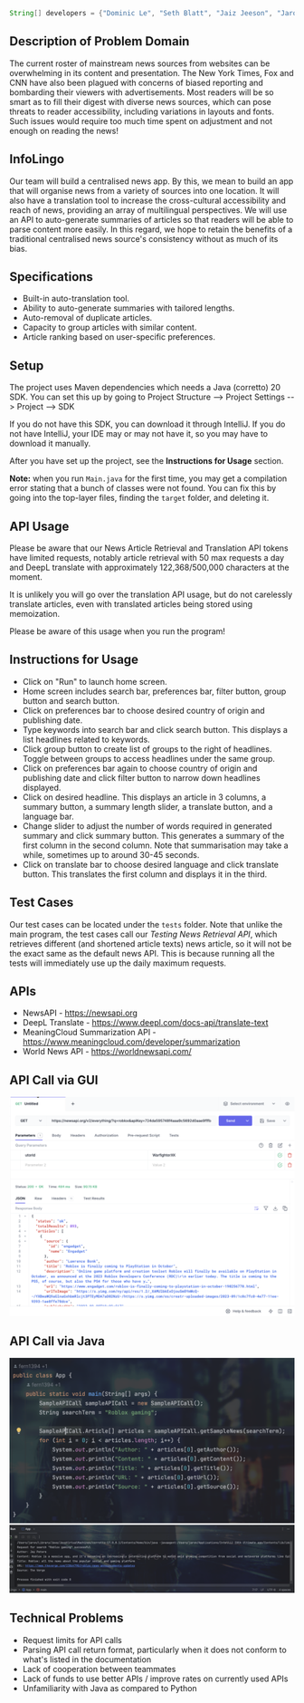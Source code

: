 ```Java
String[] developers = {"Dominic Le", "Seth Blatt", "Jaiz Jeeson", "Jaron Fernandes"};
```

## Description of Problem Domain
The current roster of mainstream news sources from websites can be overwhelming in its content and presentation. The New York Times, Fox and CNN have also been plagued with concerns of biased reporting and bombarding their viewers with advertisements. Most readers will be so smart as to fill their digest with diverse news sources, which can pose threats to reader accessibility, including variations in layouts and fonts. Such issues would require too much time spent on adjustment and not enough on reading the news!

## InfoLingo
Our team will build a centralised news app. By this, we mean to build an app that will organise news from a variety of sources into one location. It will also have a translation tool to increase the cross-cultural accessibility and reach of news, providing an array of multilingual perspectives. We will use an API to auto-generate summaries of articles so that readers will be able to parse content more easily. In this regard, we hope to retain the benefits of a traditional centralised news source's consistency without as much of its bias.

## Specifications
- Built-in auto-translation tool.
- Ability to auto-generate summaries with tailored lengths.
- Auto-removal of duplicate articles.
- Capacity to group articles with similar content.
- Article ranking based on user-specific preferences.

## Setup
The project uses Maven dependencies which needs a Java (corretto) 20 SDK.
You can set this up by going to Project Structure --> Project Settings --> Project --> SDK

If you do not have this SDK, you can download it through IntelliJ. If you do not have IntelliJ, your
IDE may or may not have it, so you may have to download it manually.

After you have set up the project, see the **Instructions for Usage** section.

__**Note:**__ when you run `Main.java` for the first time, you may get a compilation error stating
that a bunch of classes were not found. You can fix this by going into the top-layer files, finding the `target` folder,
and deleting it.

## API Usage
Please be aware that our News Article Retrieval and Translation API tokens have limited requests,
notably article retrieval with 50 max requests a day and DeepL translate with approximately 122,368/500,000 characters at
the moment.

It is unlikely you will go over the translation API usage, but do not carelessly translate articles, even with translated
articles being stored using memoization.

Please be aware of this usage when you run the program!

## Instructions for Usage
- Click on "Run" to launch home screen.
- Home screen includes search bar, preferences bar, filter button, group button and search button.
- Click on preferences bar to choose desired country of origin and publishing date.
- Type keywords into search bar and click search button. This displays a list headlines related to keywords.
- Click group button to create list of groups to the right of headlines. Toggle between groups to access headlines under the same group.
- Click on preferences bar again to choose country of origin and publishing date and click filter button to narrow down headlines displayed.
- Click on desired headline. This displays an article in 3 columns, a summary button, a summary length slider, a translate button, and a language bar.
- Change slider to adjust the number of words required in generated summary and click summary button. This generates a summary of the first column in the second column. Note that summarisation may take a while, sometimes up to around 30-45 seconds.
- Click on translate bar to choose desired language and click translate button. This translates the first column and displays it in the third.

## Test Cases
Our test cases can be located under the `tests` folder. Note that unlike the main program,
the test cases call our *Testing News Retrieval API*, which retrieves different (and shortened article texts)
news article, so it will not be the exact same as the default news API. This is because running all the tests
will immediately use up the daily maximum requests.

## APIs
- NewsAPI - https://newsapi.org
- DeepL Translate - https://www.deepl.com/docs-api/translate-text
- MeaningCloud Summarization API - https://www.meaningcloud.com/developer/summarization
- World News API - https://worldnewsapi.com/

## API Call via GUI 
![Screenshot](API_Call_Screenshot.png)

## API Call via Java
![Screenshot](awsomcode.png)
![Screenshot](JavaOutput.png)

## Technical Problems
- Request limits for API calls
- Parsing API call return format, particularly when it does not conform to what's listed in the documentation
- Lack of cooperation between teammates
- Lack of funds to use better APIs / improve rates on currently used APIs
- Unfamiliarity with Java as compared to Python

